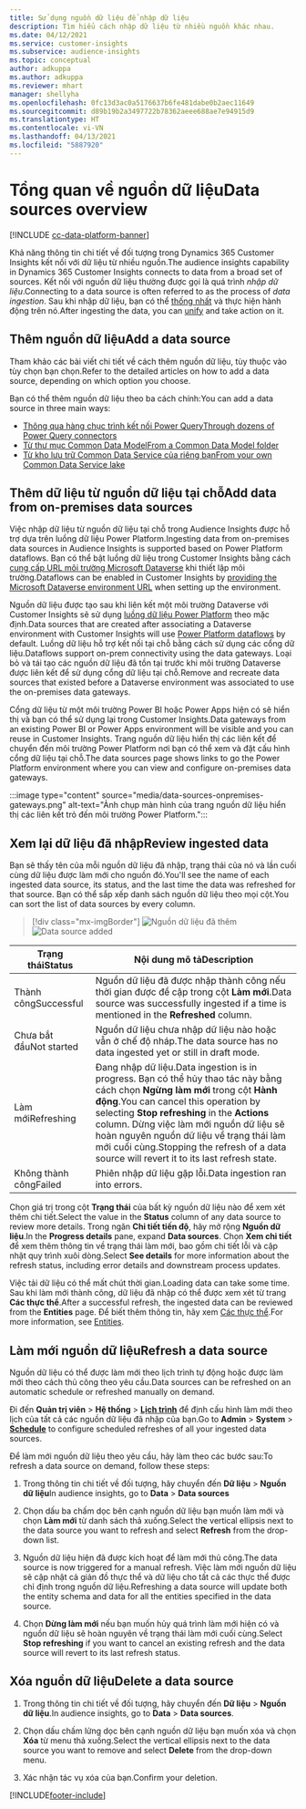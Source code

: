 ```yaml
---
title: Sử dụng nguồn dữ liệu để nhập dữ liệu
description: Tìm hiểu cách nhập dữ liệu từ nhiều nguồn khác nhau.
ms.date: 04/12/2021
ms.service: customer-insights
ms.subservice: audience-insights
ms.topic: conceptual
author: adkuppa
ms.author: adkuppa
ms.reviewer: mhart
manager: shellyha
ms.openlocfilehash: 0fc13d3ac0a5176637b6fe481dabe0b2aec11649
ms.sourcegitcommit: d89b19b2a3497722b78362aeee688ae7e94915d9
ms.translationtype: HT
ms.contentlocale: vi-VN
ms.lasthandoff: 04/13/2021
ms.locfileid: "5887920"
---
```

# <a name="data-sources-overview"></a><span data-ttu-id="7741d-103">Tổng quan về nguồn dữ liệu</span><span class="sxs-lookup"><span data-stu-id="7741d-103">Data sources overview</span></span>

[!INCLUDE [cc-data-platform-banner](../includes/cc-data-platform-banner.md)]

<span data-ttu-id="7741d-104">Khả năng thông tin chi tiết về đối tượng trong Dynamics 365 Customer Insights kết nối với dữ liệu từ nhiều nguồn.</span><span class="sxs-lookup"><span data-stu-id="7741d-104">The audience insights capability in Dynamics 365 Customer Insights connects to data from a broad set of sources.</span></span> <span data-ttu-id="7741d-105">Kết nối với nguồn dữ liệu thường được gọi là quá trình *nhập dữ liệu*.</span><span class="sxs-lookup"><span data-stu-id="7741d-105">Connecting to a data source is often referred to as the process of *data ingestion*.</span></span> <span data-ttu-id="7741d-106">Sau khi nhập dữ liệu, bạn có thể [thống nhất](data-unification.md) và thực hiện hành động trên nó.</span><span class="sxs-lookup"><span data-stu-id="7741d-106">After ingesting the data, you can [unify](data-unification.md) and take action on it.</span></span>

## <a name="add-a-data-source"></a><span data-ttu-id="7741d-107">Thêm nguồn dữ liệu</span><span class="sxs-lookup"><span data-stu-id="7741d-107">Add a data source</span></span>

<span data-ttu-id="7741d-108">Tham khảo các bài viết chi tiết về cách thêm nguồn dữ liệu, tùy thuộc vào tùy chọn bạn chọn.</span><span class="sxs-lookup"><span data-stu-id="7741d-108">Refer to the detailed articles on how to add a data source, depending on which option you choose.</span></span>

<span data-ttu-id="7741d-109">Bạn có thể thêm nguồn dữ liệu theo ba cách chính:</span><span class="sxs-lookup"><span data-stu-id="7741d-109">You can add a data source in three main ways:</span></span>

- [<span data-ttu-id="7741d-110">Thông qua hàng chục trình kết nối Power Query</span><span class="sxs-lookup"><span data-stu-id="7741d-110">Through dozens of Power Query connectors</span></span>](connect-power-query.md)
- [<span data-ttu-id="7741d-111">Từ thư mục Common Data Model</span><span class="sxs-lookup"><span data-stu-id="7741d-111">From a Common Data Model folder</span></span>](connect-common-data-model.md)
- [<span data-ttu-id="7741d-112">Từ kho lưu trữ Common Data Service của riêng bạn</span><span class="sxs-lookup"><span data-stu-id="7741d-112">From your own Common Data Service lake</span></span>](connect-common-data-service-lake.md)

## <a name="add-data-from-on-premises-data-sources"></a><span data-ttu-id="7741d-113">Thêm dữ liệu từ nguồn dữ liệu tại chỗ</span><span class="sxs-lookup"><span data-stu-id="7741d-113">Add data from on-premises data sources</span></span>

<span data-ttu-id="7741d-114">Việc nhập dữ liệu từ nguồn dữ liệu tại chỗ trong Audience Insights được hỗ trợ dựa trên luồng dữ liệu Power Platform.</span><span class="sxs-lookup"><span data-stu-id="7741d-114">Ingesting data from on-premises data sources in Audience Insights is supported based on Power Platform dataflows.</span></span> <span data-ttu-id="7741d-115">Bạn có thể bật luồng dữ liệu trong Customer Insights bằng cách [cung cấp URL môi trường Microsoft Dataverse](manage-environments.md#create-an-environment-in-an-existing-organization) khi thiết lập môi trường.</span><span class="sxs-lookup"><span data-stu-id="7741d-115">Dataflows can be enabled in Customer Insights by [providing the Microsoft Dataverse environment URL](manage-environments.md#create-an-environment-in-an-existing-organization) when setting up the environment.</span></span>

<span data-ttu-id="7741d-116">Nguồn dữ liệu được tạo sau khi liên kết một môi trường Dataverse với Customer Insights sẽ sử dụng [luồng dữ liệu Power Platform](/power-query/dataflows/overview-dataflows-across-power-platform-dynamics-365) theo mặc định.</span><span class="sxs-lookup"><span data-stu-id="7741d-116">Data sources that are created after associating a Dataverse environment with Customer Insights will use [Power Platform dataflows](/power-query/dataflows/overview-dataflows-across-power-platform-dynamics-365) by default.</span></span> <span data-ttu-id="7741d-117">Luồng dữ liệu hỗ trợ kết nối tại chỗ bằng cách sử dụng các cổng dữ liệu.</span><span class="sxs-lookup"><span data-stu-id="7741d-117">Dataflows support on-prem connectivity using the data gateways.</span></span> <span data-ttu-id="7741d-118">Loại bỏ và tái tạo các nguồn dữ liệu đã tồn tại trước khi môi trường Dataverse được liên kết để sử dụng cổng dữ liệu tại chỗ.</span><span class="sxs-lookup"><span data-stu-id="7741d-118">Remove and recreate data sources that existed before a Dataverse environment was associated to use the on-premises data gateways.</span></span>

<span data-ttu-id="7741d-119">Cổng dữ liệu từ một môi trường Power BI hoặc Power Apps hiện có sẽ hiển thị và bạn có thể sử dụng lại trong Customer Insights.</span><span class="sxs-lookup"><span data-stu-id="7741d-119">Data gateways from an existing Power BI or Power Apps environment will be visible and you can reuse in Customer Insights.</span></span> <span data-ttu-id="7741d-120">Trang nguồn dữ liệu hiển thị các liên kết để chuyển đến môi trường Power Platform nơi bạn có thể xem và đặt cấu hình cổng dữ liệu tại chỗ.</span><span class="sxs-lookup"><span data-stu-id="7741d-120">The data sources page shows links to go the Power Platform environment where you can view and configure on-premises data gateways.</span></span>

:::image type="content" source="media/data-sources-onpremises-gateways.png" alt-text="Ảnh chụp màn hình của trang nguồn dữ liệu hiển thị các liên kết trỏ đến môi trường Power Platform.":::

## <a name="review-ingested-data"></a><span data-ttu-id="7741d-122">Xem lại dữ liệu đã nhập</span><span class="sxs-lookup"><span data-stu-id="7741d-122">Review ingested data</span></span>

<span data-ttu-id="7741d-123">Bạn sẽ thấy tên của mỗi nguồn dữ liệu đã nhập, trạng thái của nó và lần cuối cùng dữ liệu được làm mới cho nguồn đó.</span><span class="sxs-lookup"><span data-stu-id="7741d-123">You'll see the name of each ingested data source, its status, and the last time the data was refreshed for that source.</span></span> <span data-ttu-id="7741d-124">Bạn có thể sắp xếp danh sách nguồn dữ liệu theo mọi cột.</span><span class="sxs-lookup"><span data-stu-id="7741d-124">You can sort the list of data sources by every column.</span></span>

> [!div class="mx-imgBorder"]
> <span data-ttu-id="7741d-125">![Nguồn dữ liệu đã thêm](media/configure-data-datasource-added.png "Nguồn dữ liệu đã thêm")</span><span class="sxs-lookup"><span data-stu-id="7741d-125">![Data source added](media/configure-data-datasource-added.png "Data source added")</span></span>

|<span data-ttu-id="7741d-126">Trạng thái</span><span class="sxs-lookup"><span data-stu-id="7741d-126">Status</span></span>  |<span data-ttu-id="7741d-127">Nội dung mô tả</span><span class="sxs-lookup"><span data-stu-id="7741d-127">Description</span></span>  |
|---------|---------|
|<span data-ttu-id="7741d-128">Thành công</span><span class="sxs-lookup"><span data-stu-id="7741d-128">Successful</span></span>   |<span data-ttu-id="7741d-129">Nguồn dữ liệu đã được nhập thành công nếu thời gian được đề cập trong cột **Làm mới**.</span><span class="sxs-lookup"><span data-stu-id="7741d-129">Data source was successfully ingested if a time is mentioned in the **Refreshed** column.</span></span>
|<span data-ttu-id="7741d-130">Chưa bắt đầu</span><span class="sxs-lookup"><span data-stu-id="7741d-130">Not started</span></span>   |<span data-ttu-id="7741d-131">Nguồn dữ liệu chưa nhập dữ liệu nào hoặc vẫn ở chế độ nháp.</span><span class="sxs-lookup"><span data-stu-id="7741d-131">The data source has no data ingested yet or still in draft mode.</span></span>         |
|<span data-ttu-id="7741d-132">Làm mới</span><span class="sxs-lookup"><span data-stu-id="7741d-132">Refreshing</span></span>    |<span data-ttu-id="7741d-133">Đang nhập dữ liệu.</span><span class="sxs-lookup"><span data-stu-id="7741d-133">Data ingestion is in progress.</span></span> <span data-ttu-id="7741d-134">Bạn có thể hủy thao tác này bằng cách chọn **Ngừng làm mới** trong cột **Hành động**.</span><span class="sxs-lookup"><span data-stu-id="7741d-134">You can cancel this operation by selecting **Stop refreshing** in the **Actions** column.</span></span> <span data-ttu-id="7741d-135">Dừng việc làm mới nguồn dữ liệu sẽ hoàn nguyên nguồn dữ liệu về trạng thái làm mới cuối cùng.</span><span class="sxs-lookup"><span data-stu-id="7741d-135">Stopping the refresh of a data source will revert it to its last refresh state.</span></span>       |
|<span data-ttu-id="7741d-136">Không thành công</span><span class="sxs-lookup"><span data-stu-id="7741d-136">Failed</span></span>     |<span data-ttu-id="7741d-137">Phiên nhập dữ liệu gặp lỗi.</span><span class="sxs-lookup"><span data-stu-id="7741d-137">Data ingestion ran into errors.</span></span>         |

<span data-ttu-id="7741d-138">Chọn giá trị trong cột **Trạng thái** của bất kỳ nguồn dữ liệu nào để xem xét thêm chi tiết.</span><span class="sxs-lookup"><span data-stu-id="7741d-138">Select the value in the **Status** column of any data source to review more details.</span></span> <span data-ttu-id="7741d-139">Trong ngăn **Chi tiết tiến độ**, hãy mở rộng **Nguồn dữ liệu**.</span><span class="sxs-lookup"><span data-stu-id="7741d-139">In the **Progress details** pane, expand **Data sources**.</span></span> <span data-ttu-id="7741d-140">Chọn **Xem chi tiết** để xem thêm thông tin về trạng thái làm mới, bao gồm chi tiết lỗi và cập nhật quy trình xuôi dòng.</span><span class="sxs-lookup"><span data-stu-id="7741d-140">Select **See details** for more information about the refresh status, including error details and downstream process updates.</span></span>

<span data-ttu-id="7741d-141">Việc tải dữ liệu có thể mất chút thời gian.</span><span class="sxs-lookup"><span data-stu-id="7741d-141">Loading data can take some time.</span></span> <span data-ttu-id="7741d-142">Sau khi làm mới thành công, dữ liệu đã nhập có thể được xem xét từ trang **Các thực thể**.</span><span class="sxs-lookup"><span data-stu-id="7741d-142">After a successful refresh, the ingested data can be reviewed from the **Entities** page.</span></span> <span data-ttu-id="7741d-143">Để biết thêm thông tin, hãy xem [Các thực thể](entities.md).</span><span class="sxs-lookup"><span data-stu-id="7741d-143">For more information, see [Entities](entities.md).</span></span>

## <a name="refresh-a-data-source"></a><span data-ttu-id="7741d-144">Làm mới nguồn dữ liệu</span><span class="sxs-lookup"><span data-stu-id="7741d-144">Refresh a data source</span></span>

<span data-ttu-id="7741d-145">Nguồn dữ liệu có thể được làm mới theo lịch trình tự động hoặc được làm mới theo cách thủ công theo yêu cầu.</span><span class="sxs-lookup"><span data-stu-id="7741d-145">Data sources can be refreshed on an automatic schedule or refreshed manually on demand.</span></span> 

<span data-ttu-id="7741d-146">Đi đến **Quản trị viên** > **Hệ thống** > [**Lịch trình**](system.md#schedule-tab) để định cấu hình làm mới theo lịch của tất cả các nguồn dữ liệu đã nhập của bạn.</span><span class="sxs-lookup"><span data-stu-id="7741d-146">Go to **Admin** > **System** > [**Schedule**](system.md#schedule-tab) to configure scheduled refreshes of all your ingested data sources.</span></span>

<span data-ttu-id="7741d-147">Để làm mới nguồn dữ liệu theo yêu cầu, hãy làm theo các bước sau:</span><span class="sxs-lookup"><span data-stu-id="7741d-147">To refresh a data source on demand, follow these steps:</span></span>

1. <span data-ttu-id="7741d-148">Trong thông tin chi tiết về đối tượng, hãy chuyển đến **Dữ liệu** > **Nguồn dữ liệu**</span><span class="sxs-lookup"><span data-stu-id="7741d-148">In audience insights, go to **Data** > **Data sources**</span></span>

2. <span data-ttu-id="7741d-149">Chọn dấu ba chấm dọc bên cạnh nguồn dữ liệu bạn muốn làm mới và chọn **Làm mới** từ danh sách thả xuống.</span><span class="sxs-lookup"><span data-stu-id="7741d-149">Select the vertical ellipsis next to the data source you want to refresh and select **Refresh** from the drop-down list.</span></span>

3. <span data-ttu-id="7741d-150">Nguồn dữ liệu hiện đã được kích hoạt để làm mới thủ công.</span><span class="sxs-lookup"><span data-stu-id="7741d-150">The data source is now triggered for a manual refresh.</span></span> <span data-ttu-id="7741d-151">Việc làm mới nguồn dữ liệu sẽ cập nhật cả giản đồ thực thể và dữ liệu cho tất cả các thực thể được chỉ định trong nguồn dữ liệu.</span><span class="sxs-lookup"><span data-stu-id="7741d-151">Refreshing a data source will update both the entity schema and data for all the entities specified in the data source.</span></span>

4. <span data-ttu-id="7741d-152">Chọn **Dừng làm mới** nếu bạn muốn hủy quá trình làm mới hiện có và nguồn dữ liệu sẽ hoàn nguyên về trạng thái làm mới cuối cùng.</span><span class="sxs-lookup"><span data-stu-id="7741d-152">Select **Stop refreshing** if you want to cancel an existing refresh and the data source will revert to its last refresh status.</span></span>

## <a name="delete-a-data-source"></a><span data-ttu-id="7741d-153">Xóa nguồn dữ liệu</span><span class="sxs-lookup"><span data-stu-id="7741d-153">Delete a data source</span></span>

1. <span data-ttu-id="7741d-154">Trong thông tin chi tiết về đối tượng, hãy chuyển đến **Dữ liệu** > **Nguồn dữ liệu**.</span><span class="sxs-lookup"><span data-stu-id="7741d-154">In audience insights, go to **Data** > **Data sources**.</span></span>

2. <span data-ttu-id="7741d-155">Chọn dấu chấm lửng dọc bên cạnh nguồn dữ liệu bạn muốn xóa và chọn **Xóa** từ menu thả xuống.</span><span class="sxs-lookup"><span data-stu-id="7741d-155">Select the vertical ellipsis next to the data source you want to remove and select **Delete** from the drop-down menu.</span></span>

3. <span data-ttu-id="7741d-156">Xác nhận tác vụ xóa của bạn.</span><span class="sxs-lookup"><span data-stu-id="7741d-156">Confirm your deletion.</span></span>


[!INCLUDE[footer-include](../includes/footer-banner.md)]
